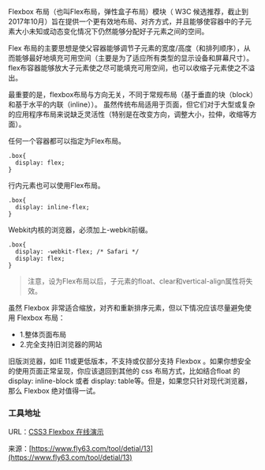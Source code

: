 Flexbox 布局（也叫Flex布局，弹性盒子布局）模块（ W3C 候选推荐，截止到2017年10月）旨在提供一个更有效地布局、对齐方式，并且能够使容器中的子元素大小未知或动态变化情况下仍然能够分配好子元素之间的空间。

Flex 布局的主要思想是使父容器能够调节子元素的宽度/高度（和排列顺序），从而能够最好地填充可用空间（主要是为了适应所有类型的显示设备和屏幕尺寸）。flex布容器能够放大子元素使之尽可能填充可用空间，也可以收缩子元素使之不溢出。

最重要的是，flexbox布局与方向无关，不同于常规布局（基于垂直的块（block）和基于水平的内联（inline））。 虽然传统布局适用于页面，但它们对于大型或复杂的应用程序布局来说缺乏灵活性（特别是在改变方向，调整大小，拉伸，收缩等方面）。

任何一个容器都可以指定为Flex布局。
```
.box{
  display: flex;
}
```
行内元素也可以使用Flex布局。
```
.box{
  display: inline-flex;
}
```
Webkit内核的浏览器，必须加上-webkit前缀。
```
.box{
  display: -webkit-flex; /* Safari */
  display: flex;
}
```

> 注意，设为Flex布局以后，子元素的float、clear和vertical-align属性将失效。

虽然 Flexbox 非常适合缩放，对齐和重新排序元素，但以下情况应该尽量避免使用 Flexbox 布局：
- 1.整体页面布局
- 2.完全支持旧浏览器的网站

旧版浏览器，如IE 11或更低版本，不支持或仅部分支持 Flexbox 。如果你想安全的使用页面正常呈现，你应该退回到其他的 css 布局方式，比如结合float 的 display: inline-block 或者 display: table等。但是，如果您只针对现代浏览器，那么 Flexbox 绝对值得一试。

### 工具地址
URL：[CSS3 Flexbox 在线演示](https://www.fly63.com/tool/flexbox/)

来源：[https://www.fly63.com/tool/detial/13](https://www.fly63.com/tool/detial/13)